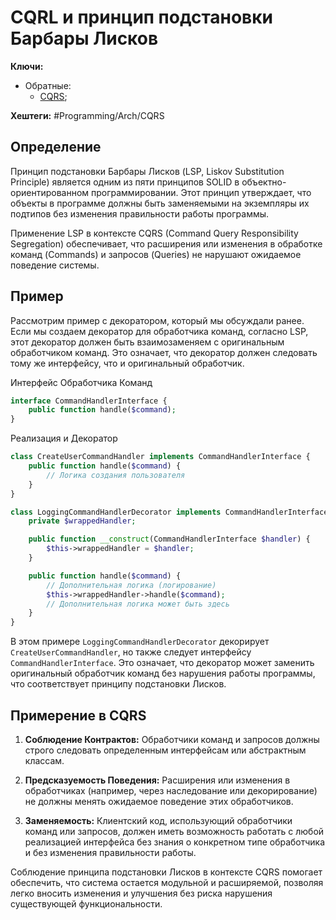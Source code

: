 
# CQRL и принцип подстановки Барбары Лисков

**Ключи:**
- Обратные:
	-  [CQRS](CQRS);

**Хештеги:** #Programming/Arch/CQRS

## Определение

Принцип подстановки Барбары Лисков (LSP, Liskov Substitution Principle) является одним из пяти принципов SOLID в объектно-ориентированном программировании. Этот принцип утверждает, что объекты в программе должны быть заменяемыми на экземпляры их подтипов без изменения правильности работы программы.

Применение LSP в контексте CQRS (Command Query Responsibility Segregation) обеспечивает, что расширения или изменения в обработке команд (Commands) и запросов (Queries) не нарушают ожидаемое поведение системы.

## Пример

Рассмотрим пример с декоратором, который мы обсуждали ранее. Если мы создаем декоратор для обработчика команд, согласно LSP, этот декоратор должен быть взаимозаменяем с оригинальным обработчиком команд. Это означает, что декоратор должен следовать тому же интерфейсу, что и оригинальный обработчик.

Интерфейс Обработчика Команд

```php
interface CommandHandlerInterface {
    public function handle($command);
}
```

Реализация и Декоратор

```php
class CreateUserCommandHandler implements CommandHandlerInterface {
    public function handle($command) {
        // Логика создания пользователя
    }
}

class LoggingCommandHandlerDecorator implements CommandHandlerInterface {
    private $wrappedHandler;

    public function __construct(CommandHandlerInterface $handler) {
        $this->wrappedHandler = $handler;
    }

    public function handle($command) {
        // Дополнительная логика (логирование)
        $this->wrappedHandler->handle($command);
        // Дополнительная логика может быть здесь
    }
}

```

В этом примере `LoggingCommandHandlerDecorator` декорирует `CreateUserCommandHandler`, но также следует интерфейсу `CommandHandlerInterface`. Это означает, что декоратор может заменить оригинальный обработчик команд без нарушения работы программы, что соответствует принципу подстановки Лисков.

## Примерение в CQRS

1. **Соблюдение Контрактов:** Обработчики команд и запросов должны строго следовать определенным интерфейсам или абстрактным классам.

3. **Предсказуемость Поведения:** Расширения или изменения в обработчиках (например, через наследование или декорирование) не должны менять ожидаемое поведение этих обработчиков.

4. **Заменяемость:** Клиентский код, использующий обработчики команд или запросов, должен иметь возможность работать с любой реализацией интерфейса без знания о конкретном типе обработчика и без изменения правильности работы.

Соблюдение принципа подстановки Лисков в контексте CQRS помогает обеспечить, что система остается модульной и расширяемой, позволяя легко вносить изменения и улучшения без риска нарушения существующей функциональности.
